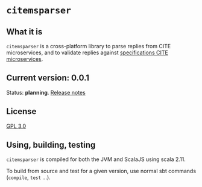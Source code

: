 # `citemsparser`

## What it is

`citemsparser`  is a cross-platform library to parse replies from CITE microservices, and to validate replies against [specifications CITE microservices](https://github.com/cite-architecture/cite-services-spec).




## Current version: 0.0.1


Status:  **planning**. [Release notes](releases.md)

## License

[GPL 3.0](https://opensource.org/licenses/gpl-3.0.html)

## Using, building, testing

`citemsparser` is compiled for both the JVM and ScalaJS using scala 2.11.


To build from source and test for a given version, use normal sbt commands (`compile`, `test` ...).

